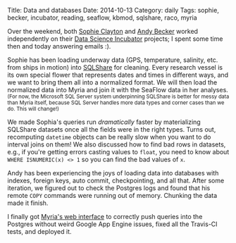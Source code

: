 Title: Data and databases
Date: 2014-10-13
Category: daily
Tags: sophie, becker, incubator, reading, seaflow, kbmod, sqlshare, raco, myria

Over the weekend, both [Sophie Clayton](http://r.halper.in/coauth/sclayton) and [Andy Becker](http://r.halper.in/people/becker) worked independently on their [Data Science Incubator](http://data.uw.edu/incubator) projects; I spent some time then and today answering emails :).

Sophie has been loading underway data (GPS, temperature, salinity, etc. from ships in motion) into [SQLShare](http://sqlshare.escience.washington.edu) for cleaning. Every research vessel is its own special flower that represents dates and times in different ways, and we want to bring them all into a normalized format. We will then load the normalized data into Myria and join it with the SeaFlow data in her analyses. 
<small>(For now, the Microsoft SQL Server system underpinning SQLShare is better for messy data than Myria itself, because SQL Server handles more data types and corner cases than we do. This will change!)</small>

We made Sophia's queries run *dramatically* faster by materializing SQLShare datasets once all the fields were in the right types. Turns out, recomputing `datetime` objects can be really slow when you want to do interval joins on them! We also discussed how to find bad rows in datasets, e.g., if you're getting errors casting values to `float`, you need to know about `WHERE ISNUMERIC(x) <> 1` so you can find the bad values of `x`.

Andy has been experiencing the joys of loading data into databases with indexes, foreign keys, auto commit, checkpointing, and all that. After some iteration, we figured out to check the Postgres logs and found that his remote `COPY` commands were running out of memory.  Chunking the data made it finish.

I finally got [Myria's web interface](https://demo.myria.cs.washington.edu) to correctly push queries into the Postgres without weird Google App Engine issues, fixed all the Travis-CI tests, and deployed it.